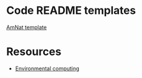 # Code README templates
[AmNat template](https://www.journals.uchicago.edu/pb-assets/docs/journals/ANREADMEtemplate-1693930712733.md)

# Resources
* [Environmental computing](http://environmentalcomputing.net/)
